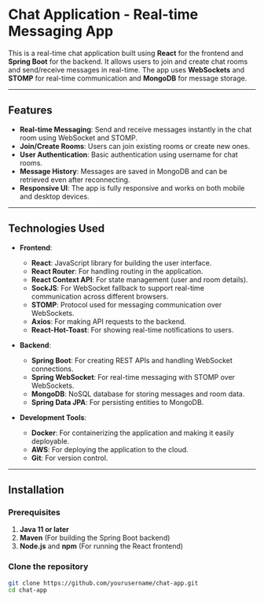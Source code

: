 # Chat Application - Real-time Messaging App

This is a real-time chat application built using **React** for the frontend and **Spring Boot** for the backend. It allows users to join and create chat rooms and send/receive messages in real-time. The app uses **WebSockets** and **STOMP** for real-time communication and **MongoDB** for message storage.

---

## **Features**

- **Real-time Messaging**: Send and receive messages instantly in the chat room using WebSocket and STOMP.
- **Join/Create Rooms**: Users can join existing rooms or create new ones.
- **User Authentication**: Basic authentication using username for chat rooms.
- **Message History**: Messages are saved in MongoDB and can be retrieved even after reconnecting.
- **Responsive UI**: The app is fully responsive and works on both mobile and desktop devices.

---

## **Technologies Used**

- **Frontend**:
  - **React**: JavaScript library for building the user interface.
  - **React Router**: For handling routing in the application.
  - **React Context API**: For state management (user and room details).
  - **SockJS**: For WebSocket fallback to support real-time communication across different browsers.
  - **STOMP**: Protocol used for messaging communication over WebSockets.
  - **Axios**: For making API requests to the backend.
  - **React-Hot-Toast**: For showing real-time notifications to users.

- **Backend**:
  - **Spring Boot**: For creating REST APIs and handling WebSocket connections.
  - **Spring WebSocket**: For real-time messaging with STOMP over WebSockets.
  - **MongoDB**: NoSQL database for storing messages and room data.
  - **Spring Data JPA**: For persisting entities to MongoDB.

- **Development Tools**:
  - **Docker**: For containerizing the application and making it easily deployable.
  - **AWS**: For deploying the application to the cloud.
  - **Git**: For version control.

---

## **Installation**

### **Prerequisites**

1. **Java 11 or later**
2. **Maven** (For building the Spring Boot backend)
3. **Node.js** and **npm** (For running the React frontend)

### **Clone the repository**

```bash
git clone https://github.com/yourusername/chat-app.git
cd chat-app
